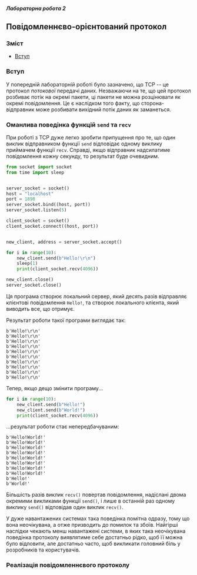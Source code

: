 ##### Лабораторна робота 2
## Повідомленнєво-орієнтований протокол

### Зміст
* [Вступ](#вступ)

### Вступ

У попередній лабораторній роботі було зазначено, що
TCP -- це протокол *потокової* передачі даних.
Незважаючи на те, що цей протокол розбиває потік на
окремі пакети, ці пакети не можна розцінювати як
окремі повідомлення. Це є наслідком того факту, що
сторона-відправник може розбивати вихідний потік
даних як заманеться.

### Оманлива поведінка функцій `send` та `recv`

При роботі з TCP дуже легко зробити припущення про
те, що один виклик відправником функції `send`
відповідає одному виклику приймачем функції `recv`.
Справді, якщо відправник надсилатиме повідомлення
кожну секунду, то результат буде очевидним.

```python
from socket import socket
from time import sleep


server_socket = socket()
host = "localhost"
port = 1898
server_socket.bind((host, port))
server_socket.listen(5)

client_socket = socket()
client_socket.connect((host, port))


new_client, address = server_socket.accept()

for i in range(10):
    new_client.send(b"Hello!\r\n")
    sleep(1)
    print(client_socket.recv(4096))

new_client.close()
server_socket.close()
```

Ця програма створює локальний сервер, який десять
разів відправляє клієнтові повідомлення `Hello!`,
та створює локального клієнта, який виводить все, що
отримує.

Результат роботи такої програми виглядає так:

```
b'Hello!\r\n'
b'Hello!\r\n'
b'Hello!\r\n'
b'Hello!\r\n'
b'Hello!\r\n'
b'Hello!\r\n'
b'Hello!\r\n'
b'Hello!\r\n'
b'Hello!\r\n'
b'Hello!\r\n'
```

Тепер, якщо дещо змінити програму...

```python
for i in range(10):
    new_client.send(b"Hello!")
    new_client.send(b"World!")
    print(client_socket.recv(4096))
```

...результат роботи стає непередбачуваним:

```
b'Hello!World!'
b'Hello!World!'
b'Hello!World!'
b'Hello!World!'
b'Hello!World!'
b'Hello!World!'
b'Hello!World!'
b'Hello!World!'
b'Hello!'
b'World!'
```

Більшість разів виклик `recv()` повертав
повідомлення, надіслані двома окремими викликами
функції `send()`, і лише в останній раз одному
виклику `send()` відповідав один виклик `recv()`.

У дуже навантажених системах така поведінка помітна
одразу, тому що вона неочікувана, а отже призводить
до помилок та збоїв. Найгірші наслідки чекають менш
навантажені системи, в яких така неочікувана
поведінка протоколу виявлятиме себе достатньо рідко,
щоб її можна було відловити, але достатньо часто,
щоб викликати головний біль у розробників та
користувачів.

### Реалізація повідомленнєвого протоколу
